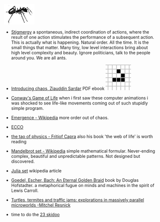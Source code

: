 ![Stigmergic ant](img/Fire_Ant.jpg)

-   [Stigmergy](http://en.wikipedia.org/wiki/Stigmergy) a spontaneous,
    indirect coordination of actions, where the result of one action
    stimulates the performance of a subsequent action.  This is actually what is happening.  Natural order.  All the time.  It is the small things that matter.  Many tiny, low level interactions bring about high level complexity and beauty.  Ignore politicians, talk to the people around you.  We are all ants.

-   [Introducing chaos, Ziauddin Sardar](http://ebookee.org/Introducing-Chaos-New-Edition_236431.html) PDF ebook
![Conways life - Glider](img/Game_of_life_animated_glider.gif "fig:Game_of_life_animated_glider.gif")
-   [Conway's Game of Life](http://en.wikipedia.org/wiki/Conway%27s_Game_of_Life) when i first saw these computer animations i was shocked to see life-like movements coming out of such stupidly simple program. 
-   [Emergence - Wikipedia](http://en.wikipedia.org/wiki/Emergence) more order out of chaos.
-   [ECCO](http://ecco.vub.ac.be/?q=book/export/html/96)
-   [the tao of physics - Fritjof Capra](https://www.dmt-nexus.me/Files/Books/General/The%20Tao%20Of%20Physics.pdf)
    also his book 'the web of life' is worth reading
-   [Mandelbrot set - Wikipedia](http://en.wikipedia.org/wiki/Mandelbrot_set) simple mathematical formular.  Never-ending complex, beautiful and unpredictable patterns.  Not designed but discovered.
-   [Julia set](http://en.wikipedia.org/wiki/Julia_set) wikipedia article
-   [Goedel, Escher, Bach: An Eternal Golden Braid](http://gen.lib.rus.ec/book/index.php?md5=A5B5F92AD86359442A7362C02CE4AF03)
    book by Douglas Hofstadter. a metaphorical fugue on minds and
    machines in the spirit of Lewis Carroll.
-   [Turtles, termites and traffic jams: explorations in massively parallel microworlds -Mitchel Resnick](http://gen.lib.rus.ec/book/index.php?md5=E05CC3D12B1CE80EDC2349FDC316AB78)
-   time to do the [23 skidoo](http://en.wikipedia.org/wiki/23_skidoo_%28phrase%29)

